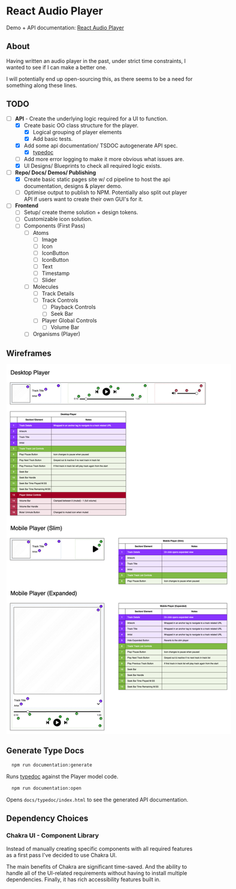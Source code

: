 # React Audio Player

Demo + API documentation: [React Audio Player](https://jonnypickard.github.io/react-audio-player)

## About

Having written an audio player in the past, under strict time constraints, I wanted to see if I can make a better one.

I will potentially end up open-sourcing this, as there seems to be a need for something along these lines.

## TODO

- [ ] **API** - Create the underlying logic required for a UI to function.
  - [x] Create basic OO class structure for the player.
    - [x] Logical grouping of player elements
    - [x] Add basic tests.
  - [x] Add some api documentation/ TSDOC autogenerate API spec.
    - [x] [typedoc](https://typedoc.org/)
  - [ ] Add more error logging to make it more obvious what issues are.
  - [x] UI Designs/ Blueprints to check all required logic exists.
- [ ] **Repo/ Docs/ Demos/ Publishing**
  - [x] Create basic static pages site w/ cd pipeline to host the api documentation, designs & player demo.
  - [ ] Optimise output to publish to NPM. Potentially also split out player API if users want to create their own GUI's for it.
- [ ] **Frontend**
  - [ ] Setup/ create theme solution + design tokens.
  - [ ] Customizable icon solution.
  - [ ] Components (First Pass)
    - [ ] Atoms
      - [ ] Image
      - [ ] Icon
      - [ ] IconButton
      - [ ] IconButton
      - [ ] Text
      - [ ] Timestamp
      - [ ] Slider
    - [ ] Molecules
      - [ ] Track Details
      - [ ] Track Controls
        - [ ] Playback Controls
        - [ ] Seek Bar
      - [ ] Player Global Controls
        - [ ] Volume Bar
    - [ ] Organisms (Player)

## Wireframes

<p align="center">
  <img src="./docs/designs/ReactAudioPlayer.drawio.png" alt="Wireframes" style="max-width:600px;">
</p>

## Generate Type Docs

```sh
  npm run documentation:generate
```

Runs [typedoc](https://typedoc.org/) against the Player model code.

```sh
  npm run documentation:open
```

Opens `docs/typedoc/index.html` to see the generated API documentation.

## Dependency Choices

### Chakra UI - Component Library

Instead of manually creating specific components with all required features as a first pass I've decided to use Chakra UI.

The main benefits of Chakra are significant time-saved. And the ability to handle all of the UI-related requirements without having to install multiple dependencies. Finally, it has rich accessibility features built in.

